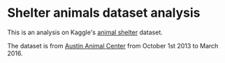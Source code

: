 # Shelter animals dataset analysis
This is an analysis on Kaggle's [animal shelter](https://www.kaggle.com/c/shelter-animal-outcomes/data) dataset.

The dataset is from [Austin Animal Center](http://www.austintexas.gov/department/animal-services) from October 1st 2013 to March 2016.
